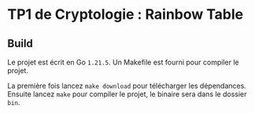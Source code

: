 # TP1 de Cryptologie : Rainbow Table

## Build

Le projet est écrit en Go `1.21.5`. Un Makefile est fourni pour compiler le projet.

La première fois lancez `make download` pour télécharger les dépendances.
Ensuite lancez `make` pour compiler le projet, le binaire sera dans le dossier `bin`.
